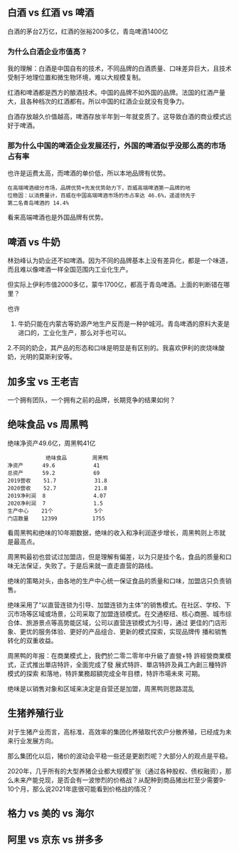 
## 白酒 vs 红酒 vs 啤酒
白酒的茅台2万亿，红酒的张裕200多亿，青岛啤酒1400亿

### 为什么白酒企业市值高？

我的理解：白酒是中国自有的技术，不同品牌的白酒质量、口味差异巨大，且技术受制于地理位置和微生物环境，难以大规模复制。

红酒和啤酒都是西方的酿酒技术。中国的品牌不如外国的品牌。法国的红酒产量大，且各种档次的红酒都有。所以中国的红酒企业就没有竞争力。

白酒存放越久价值越高，啤酒存放半年到一年就变质了。这导致白酒的商业模式远好于啤酒。

### 那为什么中国的啤酒企业发展还行，外国的啤酒似乎没那么高的市场占有率

也许是运费太高，而啤酒的单价低，所以本地品牌有优势。

    在高端啤酒细分市场，品牌优势+先发优势助力下，百威高端啤酒第一品牌的地
    位稳固：以消费量计，百威在中国高端啤酒市场的市占率达 46.6%，遥遥领先于
    第二名青岛啤酒的 14.4%

看来高端啤酒也是外国品牌有优势。

## 啤酒 vs 牛奶
林劲峰认为奶业还不如啤酒。因为不同的品牌基本上没有差异化，都是一个味道，而且难以像啤酒一样全国范围内工业化生产。

但实际上伊利市值2000多亿，蒙牛1700亿，都高于青岛啤酒。上面的判断错在哪里？

也许
1. 牛奶只能在内蒙古等奶源产地生产反而是一种护城河。青岛啤酒的原料大麦是进口的，工业化生产，那么对手也可以。

2.不同的奶企，其产品的形态和口味是明显是有区别的。我喜欢伊利的炭烧味酸奶，光明的莫斯利安等。

## 加多宝 vs 王老吉
一个拥有团队，一个拥有之前的品牌，长期竞争的结果如何？

## 绝味食品 vs 周黑鸭
绝味净资产49.6亿，周黑鸭41亿

                绝味食品        周黑鸭
    净资产      49.6            41
    总资产      59.2            69
    2019营收    51.7            31.8
    2020营收    52.7            21.8
    2019净利润  8               4.07
    2020净利润  7               1.5
    生产中心    21个             5个
    门店数量    12399           1755

看周黑鸭和绝味的10年期数据，绝味的收入和净利润逐步增长，周黑鸭则上市就是最高点。

周黑鸭最初也尝试过加盟店，但是理解有偏差，以为只是挂个名，食品的质量和口味无法保证，失败了。于是后来就一直走直营的路线。

绝味的策略对头，由各地的生产中心统一保证食品的质量和口味，加盟店只负责销售。

绝味采用了“以直营连锁为引导、加盟连锁为主体”的销售模式。在社区、学校、下沉市场等区域或场景，公司采取了加盟连锁模式。在交通枢纽、核心商圈、城市综合体、旅游景点等高势能区域，公司以直营连锁模式为引导，通过
更佳的门店形象、更优的服务体验、更好的产品组合、更新的模式探索，实现品牌传
播和销售转化的双重收益。

周黑鸭的年报：在商業模式上，我們於二零二零年中升級了直營+特
許經營商業模式，正式推出單店特許，全面完成了發
展式特許、單店特許及員工內創三種特許模式的探索
和落地，特許業務超額完成全年目標，特許市場未來
可期。

绝味是以销售对象和区域来决定是自营还是加盟，周黑鸭则思路混乱


## 生猪养殖行业
对于生猪产业而言，高标准、高效率的集团化养殖取代农户分散养殖，已经成为未来行业发展方向。

那么集团化以后，猪价的波动会平稳一些还是更剧烈呢？大部分人的观点是平稳。

2020年，几乎所有的大型养猪企业都大规模扩张（通过各种股权、债权融资），那么未来产能兑现，是否会有一波惨烈的价格战？从配种到商品猪出栏至少需要9-10个月，那么说2021年底很可能看到价格战的情况？



## 格力 vs 美的 vs 海尔


## 阿里 vs 京东 vs 拼多多




